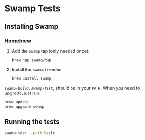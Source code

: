 # Swamp Tests

## Installing Swamp

### Homebrew

1. Add the `swamp` tap (only needed once):

   ```sh
   brew tap swamp/tap
   ```

2. Install the `swamp` formula:

   ```sh
   brew install swamp
   ```

`swamp-build`, `swamp-test`, should be in your `PATH`. When you need to upgrade, just run:

```sh
brew update
brew upgrade swamp
```

## Running the tests

```sh
swamp-test --path basic
```
